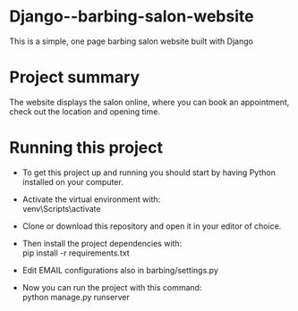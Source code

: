 # Django--barbing-salon-website
This is a simple, one page barbing salon website built with Django
# Project summary
The website displays the salon online, where you can book an appointment, check out the location and opening time.
# Running this project
- To get this project up and running you should start by having Python installed on your computer. 

- Activate the virtual environment with:\
  venv\Scripts\activate

- Clone or download this repository and open it in your editor of choice. 

- Then install the project dependencies with:\
  pip install -r requirements.txt

- Edit EMAIL configurations also in barbing/settings.py

- Now you can run the project with this command:\
  python manage.py runserver
